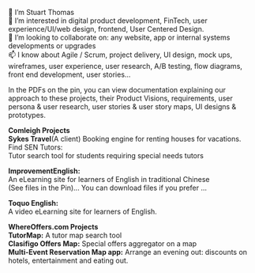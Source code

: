 <!--- Stubthomas/Stubthomas is a ✨ special ✨ repository because its `README.md` (this file) appears on your GitHub profile.
You can click the Preview link to take a look at your changes.--->
 👋 I’m Stuart Thomas<br>
 👀 I’m interested in digital product development, FinTech, user experience/UI/web design, frontend, User Centered Design.<br>
 💞️ I’m looking to collaborate on: any website, app or internal systems developments or upgrades<br>
 📫 I know about Agile / Scrum, project delivery, UI design, mock ups, wireframes, user experience, user research, A/B testing, flow diagrams, front end development, user stories...<br>
 
In the PDFs on the pin, you can view documentation explaining our approach to these projects, their Product Visions, requirements, user persona & user research, user stories & user story maps, UI designs & prototypes.<br>
 
<b>Comleigh Projects</b><br>
<b>Sykes Travel</b>(A client) Booking engine for renting houses for vacations. 
Find SEN Tutors:</b> <br>
Tutor search tool for students requiring special needs tutors<br>

<b>ImprovementEnglish:</b> <br>
An eLearning site for learners of English in traditional Chinese<br> 
(See files in the Pin)... You can download files if you prefer ...

<b>Toquo English:</b> <br>
A video eLearning site for learners of English.<br>

<b>WhereOffers.com Projects</b><br> 
<b>    TutorMap:</b> A tutor map search tool <br>
<b>    Clasifigo Offers Map:</b> Special offers aggregator on a map <br>
<b>    Multi-Event Reservation Map app:</b> Arrange an evening out: discounts on hotels, entertainment and eating out. <br>
<b> </b>



